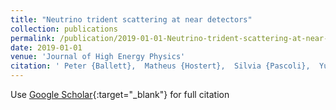 ```yaml
---
title: "Neutrino trident scattering at near detectors"
collection: publications
permalink: /publication/2019-01-01-Neutrino-trident-scattering-at-near-detectors
date: 2019-01-01
venue: 'Journal of High Energy Physics'
citation: ' Peter {Ballett},  Matheus {Hostert},  Silvia {Pascoli},  Yuber {Perez-Gonzalez},  Zahra {Tabrizi},  Renata {Funchal}, &quot;Neutrino trident scattering at near detectors.&quot; Journal of High Energy Physics, 2019.'
---
```

Use [Google Scholar](https://scholar.google.com/scholar?q=Neutrino+trident+scattering+at+near+detectors){:target="_blank"} for full citation